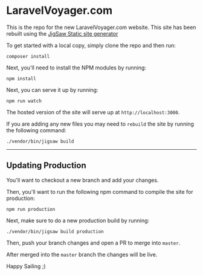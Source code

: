 # LaravelVoyager.com

This is the repo for the new LaravelVoyager.com website. This site has been rebuilt using the [JigSaw Static site generator](https://jigsaw.tighten.co/)

To get started with a local copy, simply clone the repo and then run:

```
composer install
```

Next, you'll need to install the NPM modules by running:

```
npm install
```

Next, you can serve it up by running:

```
npm run watch
```

The hosted version of the site will serve up at `http://localhost:3000`.

If you are adding any new files you may need to `rebuild` the site by running the following command:

```
./vendor/bin/jigsaw build
```

---

## Updating Production

You'll want to checkout a new branch and add your changes.

Then, you'll want to run the following npm command to compile the site for production:

```
npm run production
```

Next, make sure to do a new production build by running:

```
./vendor/bin/jigsaw build production
```

Then, push your branch changes and open a PR to merge into `master`.

After merged into the `master` branch the changes will be live.

Happy Sailing ;)
